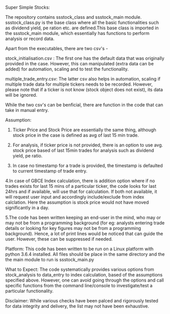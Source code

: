 Super Simple Stocks:

The repository contains ssstock_class and ssstock_main module. ssstock_class.py is the base class where all the basic functionalities such as dividend yield, pe ration etc. are defined.This base class is imported in the ssstock_main module, which essentially has functions to perform analysis or record data.

Apart from the executables, there are two csv's -  

stock_initialisation.csv : The first one has the default data that was originally provided in the case. However, this can manipulated (extra data can be added) for automation, scaling and to test the functionality.

multiple_trade_entry.csv: The latter csv also helps in automation, scaling if multiple trade data for multiple tickers needs to be recorded.
However, please note that if a ticker is not know (stock object does not exist), its data will be ignored.

While the two csv's can be benficial, there are function in the code that can take in manual entry.

Assumption:
1. Ticker Price and Stock Price are essentially the same thing, although stock price in the case is defined as avg of last 15 min trade.

2. For analysis, if ticker price is not provided, there is an option to use avg. stock price based of last 15min trades for analysis such as dividend yield, pe ratio.

3. In case no timestamp for a trade is provided, the timestamp is defaulted to current timestamp of trade entry.

4.In case of GBCE Index calculation, there is addition option where if no trades exists for last 15 mins of a particular ticker, the code looks for last 24hrs and if available, will use that for calculation. If both not available, it will request user input and accordingly include/exclude from index calclation. Here the assumption is stock price would not have moved significantly in a day.

5.The code has been written keeping an end-user in the mind, who may or may not be from a programming background (for eg: analysts entering trade details or looking for key figures may not be from a programming background). Hence, a lot of print lines would be noticed that can guide the user. However, these can be suppressed if needed.

Platform:
This code has been written to be run on a Linux platform with python 3.6.4 installed. All files should be place in the same directory and the the main module to run is ssstock_main.py

What to Expect:
The code systematically provides various options from stock_analysis to data_entry to index calculation, based of the assumptions specified above. However, one can avoid going through the options and call specific functions from the command line/console to investigate/test a particular functionality.

Disclaimer:
While various checks have been palced and rigorously tested for data integrity and delivery, the list may not have been exhaustive. 
